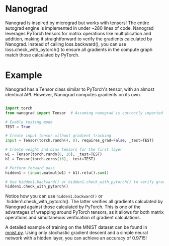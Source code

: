 # Nanograd

Nanograd is inspired by micrograd but works with tensors! The entire autograd engine is implemented in under ~280 lines of code. Nanograd leverages PyTorch tensors for matrix operations like multiplication and addition, making it straightforward to verify the gradients calculated by Nanograd. Instead of calling loss.backward(), you can use loss.check_with_pytorch() to ensure all gradients in the compute graph match those calculated by PyTorch.

# Example

Nanograd has a Tensor class similar to PyTorch's tensor, with an almost identical API. However, Nanograd computes gradients on its own.

```python

import torch
from nanograd import Tensor  # Assuming nanograd is correctly imported

# Enable testing mode
TEST = True

# Create input tensor without gradient tracking
input = Tensor(torch.randn(4, 8), requires_grad=False, _test=TEST)

# Create weight and bias tensors for the first layer
w1 = Tensor(torch.randn(8, 16), _test=TEST)
b1 = Tensor(torch.zeros(16), _test=TEST)

# Perform forward pass
hidden1 = (input.matmul(w1) + b1).relu().sum()

# Use hidden1.backward() or hidden1.check_with_pytorch() to verify gradients
hidden1.check_with_pytorch()

```

Notice how you can use `hidden1.backward()` or `hidden1.check_with_pytorch(). The latter verifies all gradients calculated by Nanograd against those calculated by PyTorch. This is one of the advantages of wrapping around PyTorch tensors, as it allows for both matrix operations and simultaneous verification of gradient calculations.

A detailed example of training on the MNIST dataset can be found in [mnist.py](./examples/mnist.py). Using only stochastic gradient descent and a simple neural network with a hidden layer, you can achieve an accuracy of 0.9715!
